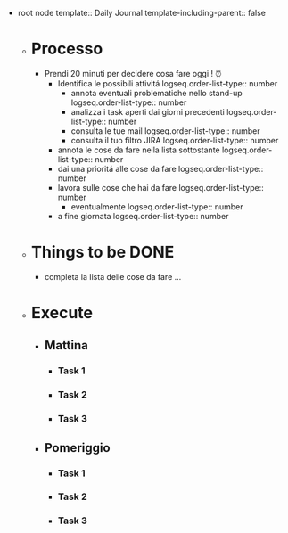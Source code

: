 - root node
  template:: Daily Journal
  template-including-parent:: false
	- # Processo
		- Prendi 20 minuti per decidere cosa fare oggi ! ⏰
			- Identifica le possibili attivitá
			  logseq.order-list-type:: number
				- annota eventuali problematiche nello stand-up
				  logseq.order-list-type:: number
				- analizza i task aperti dai giorni precedenti
				  logseq.order-list-type:: number
				- consulta le tue mail
				  logseq.order-list-type:: number
				- consulta il tuo filtro JIRA
				  logseq.order-list-type:: number
			- annota le cose da fare nella lista sottostante
			  logseq.order-list-type:: number
			- dai una prioritá alle cose da fare
			  logseq.order-list-type:: number
			- lavora sulle cose che hai da fare
			  logseq.order-list-type:: number
				- eventualmente
				  logseq.order-list-type:: number
			- a fine giornata
			  logseq.order-list-type:: number
	- # Things to be DONE
		- completa la lista delle cose da fare ...
	- # Execute
		- ## Mattina
			- ### Task 1
			- ### Task 2
			- ### Task 3
		- ## Pomeriggio
			- ### Task 1
			- ### Task 2
			- ### Task 3